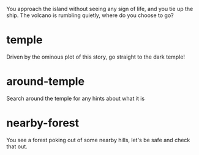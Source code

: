 You approach the island without seeing any sign of life, and you tie up the ship. The volcano is rumbling quietly, where do you choose to go?

# temple
Driven by the ominous plot of this story, go straight to the dark temple!

# around-temple
Search around the temple for any hints about what it is

# nearby-forest
You see a forest poking out of some nearby hills, let's be safe and check that out.
